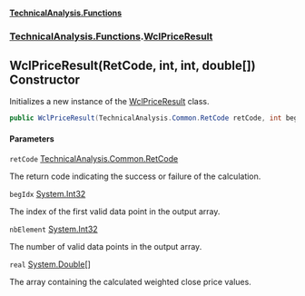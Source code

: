 #### [TechnicalAnalysis\.Functions](Atypical.TechnicalAnalysis.Functions.md 'Atypical\.TechnicalAnalysis\.Functions')
### [TechnicalAnalysis\.Functions](Atypical.TechnicalAnalysis.Functions.md#TechnicalAnalysis.Functions 'TechnicalAnalysis\.Functions').[WclPriceResult](WclPriceResult.md 'TechnicalAnalysis\.Functions\.WclPriceResult')

## WclPriceResult\(RetCode, int, int, double\[\]\) Constructor

Initializes a new instance of the [WclPriceResult](WclPriceResult.md 'TechnicalAnalysis\.Functions\.WclPriceResult') class\.

```csharp
public WclPriceResult(TechnicalAnalysis.Common.RetCode retCode, int begIdx, int nbElement, double[] real);
```
#### Parameters

<a name='TechnicalAnalysis.Functions.WclPriceResult.WclPriceResult(TechnicalAnalysis.Common.RetCode,int,int,double[]).retCode'></a>

`retCode` [TechnicalAnalysis\.Common\.RetCode](https://docs.microsoft.com/en-us/dotnet/api/TechnicalAnalysis.Common.RetCode 'TechnicalAnalysis\.Common\.RetCode')

The return code indicating the success or failure of the calculation\.

<a name='TechnicalAnalysis.Functions.WclPriceResult.WclPriceResult(TechnicalAnalysis.Common.RetCode,int,int,double[]).begIdx'></a>

`begIdx` [System\.Int32](https://docs.microsoft.com/en-us/dotnet/api/System.Int32 'System\.Int32')

The index of the first valid data point in the output array\.

<a name='TechnicalAnalysis.Functions.WclPriceResult.WclPriceResult(TechnicalAnalysis.Common.RetCode,int,int,double[]).nbElement'></a>

`nbElement` [System\.Int32](https://docs.microsoft.com/en-us/dotnet/api/System.Int32 'System\.Int32')

The number of valid data points in the output array\.

<a name='TechnicalAnalysis.Functions.WclPriceResult.WclPriceResult(TechnicalAnalysis.Common.RetCode,int,int,double[]).real'></a>

`real` [System\.Double](https://docs.microsoft.com/en-us/dotnet/api/System.Double 'System\.Double')[\[\]](https://docs.microsoft.com/en-us/dotnet/api/System.Array 'System\.Array')

The array containing the calculated weighted close price values\.